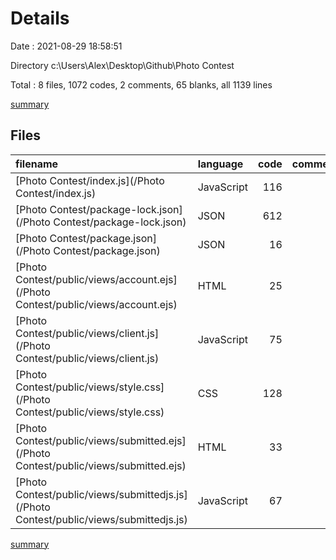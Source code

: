 # Details

Date : 2021-08-29 18:58:51

Directory c:\Users\Alex\Desktop\Github\Photo Contest

Total : 8 files,  1072 codes, 2 comments, 65 blanks, all 1139 lines

[summary](results.md)

## Files
| filename | language | code | comment | blank | total |
| :--- | :--- | ---: | ---: | ---: | ---: |
| [Photo Contest/index.js](/Photo Contest/index.js) | JavaScript | 116 | 2 | 22 | 140 |
| [Photo Contest/package-lock.json](/Photo Contest/package-lock.json) | JSON | 612 | 0 | 1 | 613 |
| [Photo Contest/package.json](/Photo Contest/package.json) | JSON | 16 | 0 | 1 | 17 |
| [Photo Contest/public/views/account.ejs](/Photo Contest/public/views/account.ejs) | HTML | 25 | 0 | 4 | 29 |
| [Photo Contest/public/views/client.js](/Photo Contest/public/views/client.js) | JavaScript | 75 | 0 | 13 | 88 |
| [Photo Contest/public/views/style.css](/Photo Contest/public/views/style.css) | CSS | 128 | 0 | 7 | 135 |
| [Photo Contest/public/views/submitted.ejs](/Photo Contest/public/views/submitted.ejs) | HTML | 33 | 0 | 3 | 36 |
| [Photo Contest/public/views/submittedjs.js](/Photo Contest/public/views/submittedjs.js) | JavaScript | 67 | 0 | 14 | 81 |

[summary](results.md)